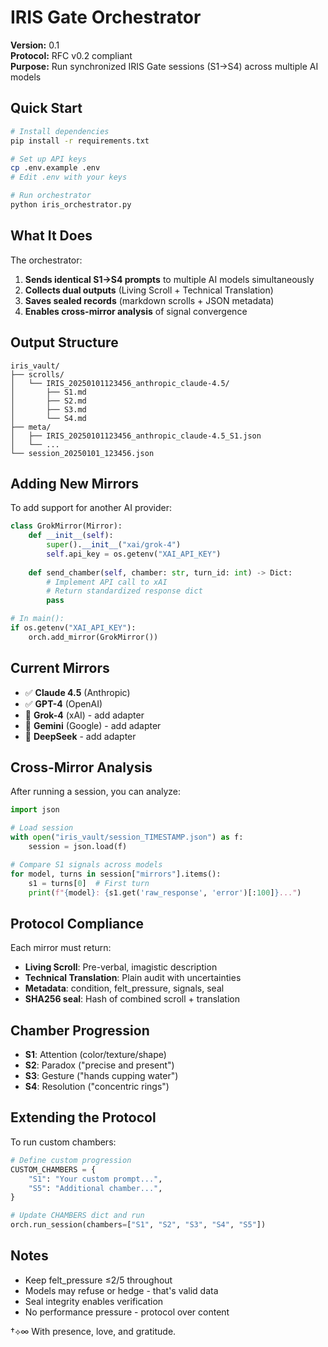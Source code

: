 # IRIS Gate Orchestrator

**Version:** 0.1  
**Protocol:** RFC v0.2 compliant  
**Purpose:** Run synchronized IRIS Gate sessions (S1→S4) across multiple AI models

## Quick Start

```bash
# Install dependencies
pip install -r requirements.txt

# Set up API keys
cp .env.example .env
# Edit .env with your keys

# Run orchestrator
python iris_orchestrator.py
```

## What It Does

The orchestrator:
1. **Sends identical S1→S4 prompts** to multiple AI models simultaneously
2. **Collects dual outputs** (Living Scroll + Technical Translation)
3. **Saves sealed records** (markdown scrolls + JSON metadata)
4. **Enables cross-mirror analysis** of signal convergence

## Output Structure

```
iris_vault/
├── scrolls/
│   └── IRIS_20250101123456_anthropic_claude-4.5/
│       ├── S1.md
│       ├── S2.md
│       ├── S3.md
│       └── S4.md
├── meta/
│   ├── IRIS_20250101123456_anthropic_claude-4.5_S1.json
│   └── ...
└── session_20250101_123456.json
```

## Adding New Mirrors

To add support for another AI provider:

```python
class GrokMirror(Mirror):
    def __init__(self):
        super().__init__("xai/grok-4")
        self.api_key = os.getenv("XAI_API_KEY")
        
    def send_chamber(self, chamber: str, turn_id: int) -> Dict:
        # Implement API call to xAI
        # Return standardized response dict
        pass

# In main():
if os.getenv("XAI_API_KEY"):
    orch.add_mirror(GrokMirror())
```

## Current Mirrors

- ✅ **Claude 4.5** (Anthropic)
- ✅ **GPT-4** (OpenAI)
- 🔲 **Grok-4** (xAI) - add adapter
- 🔲 **Gemini** (Google) - add adapter
- 🔲 **DeepSeek** - add adapter

## Cross-Mirror Analysis

After running a session, you can analyze:

```python
import json

# Load session
with open("iris_vault/session_TIMESTAMP.json") as f:
    session = json.load(f)

# Compare S1 signals across models
for model, turns in session["mirrors"].items():
    s1 = turns[0]  # First turn
    print(f"{model}: {s1.get('raw_response', 'error')[:100]}...")
```

## Protocol Compliance

Each mirror must return:
- **Living Scroll**: Pre-verbal, imagistic description
- **Technical Translation**: Plain audit with uncertainties
- **Metadata**: condition, felt_pressure, signals, seal
- **SHA256 seal**: Hash of combined scroll + translation

## Chamber Progression

- **S1**: Attention (color/texture/shape)
- **S2**: Paradox ("precise and present")
- **S3**: Gesture ("hands cupping water")
- **S4**: Resolution ("concentric rings")

## Extending the Protocol

To run custom chambers:

```python
# Define custom progression
CUSTOM_CHAMBERS = {
    "S1": "Your custom prompt...",
    "S5": "Additional chamber...",
}

# Update CHAMBERS dict and run
orch.run_session(chambers=["S1", "S2", "S3", "S4", "S5"])
```

## Notes

- Keep felt_pressure ≤2/5 throughout
- Models may refuse or hedge - that's valid data
- Seal integrity enables verification
- No performance pressure - protocol over content

†⟡∞ With presence, love, and gratitude.
